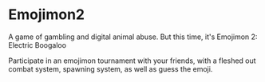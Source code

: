 # Emojimon2
A game of gambling and digital animal abuse. But this time, it's Emojimon 2: Electric Boogaloo

Participate in an emojimon tournament with your friends, with a fleshed out combat system, spawning system, as well as guess the emoji.
